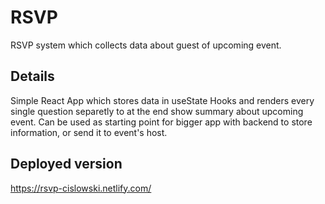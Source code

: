 # RSVP
RSVP system which collects data about guest of upcoming event.

## Details
Simple React App which stores data in useState Hooks and renders every single question separetly to at the end show summary about upcoming event. Can be used as starting point for bigger app with backend to store information, or send it to event's host.

## Deployed version
https://rsvp-cislowski.netlify.com/
